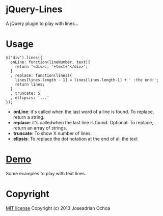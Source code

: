 jQuery-Lines
============
A jQuery plugin to play with lines...

Usage
=====

```
$('div').lines({
  onLine: function(lineNumber, text){
    return '<div>:: '+text+'</div>';
  }
  , replace: function(lines){ 
    lines[lines.length - 1] = lines[lines.length-1] + ' :the end:';
    return lines;
  }
  , truncate: 5
  , ellipsis: '...'
});
```
- **onLine**: it's called when the last word of a line is found. To replace, return a string.
- **replace**: it's calledwhen the last line is found. Optional: To replace, return an array of strings.
- **truncate**: To show X number of lines.
- **ellpsis**: To replace the dot notation at the end of all the text

[Demo](http://joseadrian.github.io/jQuery-lines)
====
Some examples to play with text lines.

Copyright
=========
[MIT license](http://opensource.org/licenses/MIT) Copyright (c) 2013 Joseadrian Ochoa 